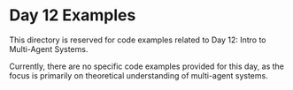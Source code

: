# Day 12 Examples

This directory is reserved for code examples related to Day 12: Intro to Multi-Agent Systems.

Currently, there are no specific code examples provided for this day, as the focus is primarily on theoretical understanding of multi-agent systems.